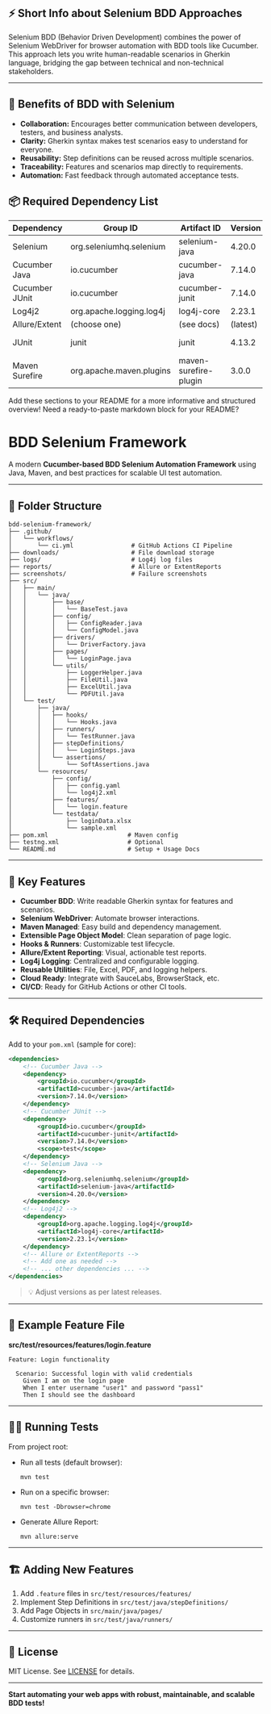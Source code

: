 

## ⚡ Short Info about Selenium BDD Approaches

Selenium BDD (Behavior Driven Development) combines the power of Selenium WebDriver for browser automation with BDD tools like Cucumber. This approach lets you write human-readable scenarios in Gherkin language, bridging the gap between technical and non-technical stakeholders.

---

## 🎯 Benefits of BDD with Selenium

- **Collaboration:** Encourages better communication between developers, testers, and business analysts.
- **Clarity:** Gherkin syntax makes test scenarios easy to understand for everyone.
- **Reusability:** Step definitions can be reused across multiple scenarios.
- **Traceability:** Features and scenarios map directly to requirements.
- **Automation:** Fast feedback through automated acceptance tests.


## 📦 Required Dependency List

| Dependency       | Group ID                    | Artifact ID        | Version   | Scope  | Purpose           |
|------------------|----------------------------|--------------------|-----------|--------|-------------------|
| Selenium         | org.seleniumhq.selenium     | selenium-java      | 4.20.0    |       | Browser automation|
| Cucumber Java    | io.cucumber                | cucumber-java      | 7.14.0    |       | BDD support       |
| Cucumber JUnit   | io.cucumber                | cucumber-junit     | 7.14.0    | test  | Test runner       |
| Log4j2           | org.apache.logging.log4j    | log4j-core         | 2.23.1    |       | Logging           |
| Allure/Extent    | (choose one)               | (see docs)         | (latest)  |       | Reporting         |
| JUnit            | junit                       | junit              | 4.13.2    | test  | Unit testing      |
| Maven Surefire   | org.apache.maven.plugins    | maven-surefire-plugin | 3.0.0   | plugin | Test execution   |


Add these sections to your README for a more informative and structured overview! Need a ready-to-paste markdown block for your README?
# BDD Selenium Framework

A modern **Cucumber-based BDD Selenium Automation Framework** using Java, Maven, and best practices for scalable UI test automation.

---

## 📁 Folder Structure

```plaintext
bdd-selenium-framework/
├── .github/
│   └── workflows/
│       └── ci.yml                # GitHub Actions CI Pipeline
├── downloads/                    # File download storage
├── logs/                         # Log4j log files
├── reports/                      # Allure or ExtentReports
├── screenshots/                  # Failure screenshots
├── src/
│   ├── main/
│   │   └── java/
│   │       ├── base/
│   │       │   └── BaseTest.java
│   │       ├── config/
│   │       │   ├── ConfigReader.java
│   │       │   └── ConfigModel.java
│   │       ├── drivers/
│   │       │   └── DriverFactory.java
│   │       ├── pages/
│   │       │   └── LoginPage.java
│   │       └── utils/
│   │           ├── LoggerHelper.java
│   │           ├── FileUtil.java
│   │           ├── ExcelUtil.java
│   │           └── PDFUtil.java
│   └── test/
│       ├── java/
│       │   ├── hooks/
│       │   │   └── Hooks.java
│       │   ├── runners/
│       │   │   └── TestRunner.java
│       │   ├── stepDefinitions/
│       │   │   └── LoginSteps.java
│       │   └── assertions/
│       │       └── SoftAssertions.java
│       └── resources/
│           ├── config/
│           │   ├── config.yaml
│           │   └── log4j2.xml
│           ├── features/
│           │   └── login.feature
│           └── testdata/
│               ├── loginData.xlsx
│               └── sample.xml
├── pom.xml                      # Maven config
├── testng.xml                   # Optional
└── README.md                    # Setup + Usage Docs
```

---

## 🚀 Key Features

- **Cucumber BDD**: Write readable Gherkin syntax for features and scenarios.
- **Selenium WebDriver**: Automate browser interactions.
- **Maven Managed**: Easy build and dependency management.
- **Extensible Page Object Model**: Clean separation of page logic.
- **Hooks & Runners**: Customizable test lifecycle.
- **Allure/Extent Reporting**: Visual, actionable test reports.
- **Log4j Logging**: Centralized and configurable logging.
- **Reusable Utilities**: File, Excel, PDF, and logging helpers.
- **Cloud Ready**: Integrate with SauceLabs, BrowserStack, etc.
- **CI/CD**: Ready for GitHub Actions or other CI tools.

---

## 🛠️ Required Dependencies

Add to your `pom.xml` (sample for core):

```xml
<dependencies>
    <!-- Cucumber Java -->
    <dependency>
        <groupId>io.cucumber</groupId>
        <artifactId>cucumber-java</artifactId>
        <version>7.14.0</version>
    </dependency>
    <!-- Cucumber JUnit -->
    <dependency>
        <groupId>io.cucumber</groupId>
        <artifactId>cucumber-junit</artifactId>
        <version>7.14.0</version>
        <scope>test</scope>
    </dependency>
    <!-- Selenium Java -->
    <dependency>
        <groupId>org.seleniumhq.selenium</groupId>
        <artifactId>selenium-java</artifactId>
        <version>4.20.0</version>
    </dependency>
    <!-- Log4j2 -->
    <dependency>
        <groupId>org.apache.logging.log4j</groupId>
        <artifactId>log4j-core</artifactId>
        <version>2.23.1</version>
    </dependency>
    <!-- Allure or ExtentReports -->
    <!-- Add one as needed -->
    <!-- ... other dependencies ... -->
</dependencies>
```

> 💡 Adjust versions as per latest releases.

---

## 📝 Example Feature File

**src/test/resources/features/login.feature**
```gherkin
Feature: Login functionality

  Scenario: Successful login with valid credentials
    Given I am on the login page
    When I enter username "user1" and password "pass1"
    Then I should see the dashboard
```

---

## 🏃‍♂️ Running Tests

From project root:

- Run all tests (default browser):  
  ```
  mvn test
  ```

- Run on a specific browser:  
  ```
  mvn test -Dbrowser=chrome
  ```

- Generate Allure Report:  
  ```
  mvn allure:serve
  ```

---

## 🏗️ Adding New Features

1. Add `.feature` files in `src/test/resources/features/`
2. Implement Step Definitions in `src/test/java/stepDefinitions/`
3. Add Page Objects in `src/main/java/pages/`
4. Customize runners in `src/test/java/runners/`

---

## 📄 License

MIT License. See [LICENSE](LICENSE) for details.

---

**Start automating your web apps with robust, maintainable, and scalable BDD tests!**
